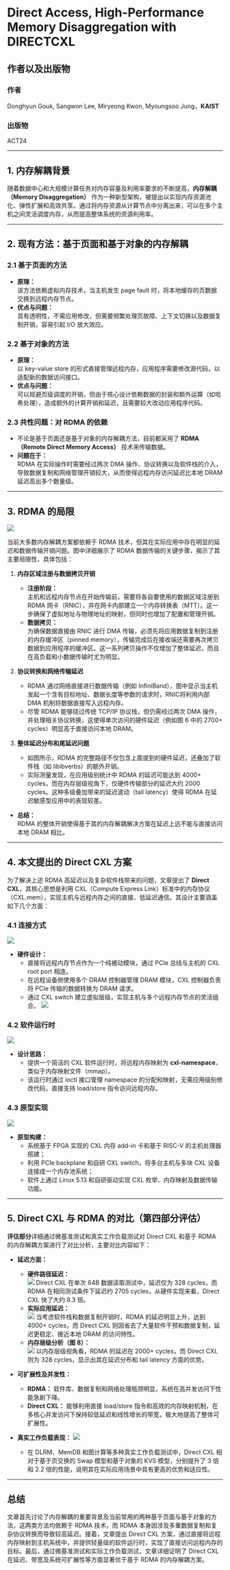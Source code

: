 
# Direct Access, High-Performance Memory Disaggregation with DIRECTCXL

## 作者以及出版物
### 作者
Donghyun Gouk, Sangwon Lee, Miryeong Kwon, Myoungsoo Jung，**KAIST**

### 出版物
ACT24

---

## 1. 内存解耦背景

随着数据中心和大规模计算任务对内存容量及利用率要求的不断提高，**内存解耦（Memory Disaggregation）** 作为一种新型架构，被提出以实现内存资源池化、弹性扩展和高效共享。通过将内存资源从计算节点中分离出来，可以在多个主机之间灵活调度内存，从而提高整体系统的资源利用率。

---

## 2. 现有方法：基于页面和基于对象的内存解耦

### 2.1 基于页面的方法  
- **原理：**  
  该方法依赖虚拟内存技术，当主机发生 page fault 时，将本地缓存的页数据交换到远程内存节点。
- **优点与问题：**  
  具有透明性，不需应用修改，但需要频繁处理页故障、上下文切换以及数据复制开销，容易引起 I/O 放大效应。

### 2.2 基于对象的方法  
- **原理：**  
  以 key-value store 的形式直接管理远程内存，应用程序需要修改源代码，以适配新的数据访问接口。
- **优点与问题：**  
  可以规避页级调度的开销，但由于核心设计依赖数据的封装和额外运算（如哈希处理），造成额外的计算开销和延迟，且需要较大改动应用程序代码。

### 2.3 共性问题：对 RDMA 的依赖  
- 不论是基于页面还是基于对象的内存解耦方法，目前都采用了 **RDMA（Remote Direct Memory Access）** 技术来传输数据。  
- **问题在于：**  
  RDMA 在实际操作时需要经过两次 DMA 操作、协议转换以及软件栈的介入，导致数据复制和网络管理开销较大，从而使得远程内存访问延迟比本地 DRAM 延迟高出多个数量级。

---

## 3. RDMA 的局限
![](https://pic1.imgdb.cn/item/67fcf92988c538a9b5d0dbec.png)

当前大多数内存解耦方案都依赖于 RDMA 技术，但其在实际应用中存在明显的延迟和数据传输开销问题。图中详细展示了 RDMA 数据传输的关键步骤，揭示了其主要局限性，具体包括：

1. **内存区域注册与数据拷贝开销**  
   - **注册阶段：**  
     主机和远程内存节点在开始传输前，需要将各自要使用的数据区域注册到 RDMA 网卡（RNIC），并在网卡内部建立一个内存转换表（MTT）。这一步确保了虚拟地址与物理地址的映射，但同时也增加了配置和管理开销。  
   - **数据拷贝：**  
     为确保数据直接由 RNIC 进行 DMA 传输，必须先将应用数据复制到注册的内存缓冲区（pinned memory），传输完成后在接收端还需要再次拷贝数据到应用程序的缓冲区。这一系列拷贝操作不仅增加了整体延迟，而且在高负载和小数据传输时尤为明显。

2. **协议转换和网络传输延迟**  
   - RDMA 通过网络直接进行数据传输（例如 InfiniBand），图中显示当主机发起一个含有目标地址、数据长度等参数的请求时，RNIC将利用内部 DMA 机制将数据直接写入远程内存。  
   - 尽管 RDMA 能够绕过传统 TCP/IP 协议栈，但仍需经过两次 DMA 操作，并处理相关协议转换，这使得单次访问的硬件延迟（例如图 6 中的 2700+ cycles）明显高于直接访问本地 DRAM。

3. **整体延迟分布和尾延迟问题**  
   - 如图所示，RDMA 的完整路径不仅包含上面提到的硬件延迟，还叠加了软件栈（如 libibverbs）的额外开销。  
   - 实际测量发现，在应用级别统计中 RDMA 的延迟可能达到 4000+ cycles，而在内存层级视角下，仅硬件传输部分的延迟大约 2000 cycles。这种多级叠加带来的延迟波动（tail latency）使得 RDMA 在延迟敏感型应用中的表现较差。

- **总结：**  
  RDMA 的整体开销使得基于其的内存解耦解决方案在延迟上远不能与直接访问本地 DRAM 相比。

---

## 4. 本文提出的 Direct CXL 方案

为了解决上述 RDMA 高延迟以及复杂软件栈带来的问题，文章提出了 **Direct CXL**，其核心思想是利用 CXL（Compute Express Link）标准中的内存协议（CXL.mem），实现主机与远程内存之间的直接、低延迟通信。其设计主要涵盖如下几个方面：

### 4.1 连接方式  
![](https://pic1.imgdb.cn/item/67fcfa9788c538a9b5d0dce4.png)
- **硬件设计：**  
  - 直接将远程内存节点作为一个纯被动模块，通过 PCIe 总线与主机的 CXL root port 相连。  
  - 在远程设备侧使用多个 DRAM 控制器管理 DRAM 模块，CXL 控制器负责将 PCIe 传输的数据转换为 DRAM 请求。  
  - 通过 CXL switch 建立虚拟层级，实现主机与多个远程内存节点的灵活组合。
  ![](https://pic1.imgdb.cn/item/67fcfaad88c538a9b5d0dcf1.png)
  
### 4.2 软件运行时  
![](https://pic1.imgdb.cn/item/67fcfac788c538a9b5d0dd0b.png)
- **设计思路：**  
  - 提供一个简洁的 CXL 软件运行时，将远程内存映射为 **cxl-namespace**，类似于内存映射文件（mmap）。  
  - 该运行时通过 ioctl 接口管理 namespace 的分配和映射，无需应用级别修改代码，直接支持 load/store 指令访问远程内存。
  
### 4.3 原型实现  
![](https://pic1.imgdb.cn/item/67fcfaf388c538a9b5d0dd23.png)
- **原型构建：**  
  - 系统基于 FPGA 实现的 CXL 内存 add-in 卡和基于 RISC-V 的主机处理器搭建；  
  - 利用 PCIe backplane 和自研 CXL switch，将多台主机与多块 CXL 设备连接成一个内存池系统；  
  - 软件上通过 Linux 5.13 和自研驱动实现 CXL 枚举、内存映射及数据传输功能。

---

## 5. Direct CXL 与 RDMA 的对比（第四部分评估）

**评估部分**详细通过微基准测试和真实工作负载测试对 Direct CXL 和基于 RDMA 的内存解耦方案进行了对比分析，主要对比内容如下：

- **延迟方面：**
  - **硬件路径延迟：**  
  ![](https://pic1.imgdb.cn/item/67fcfb2b88c538a9b5d0dd48.png)
    Direct CXL 在单次 64B 数据读取测试中，延迟仅为 328 cycles，而 RDMA 在相同测试条件下延迟约 2705 cycles，从硬件实现来看，Direct CXL 快了大约 8.3 倍。
  - **实际应用延迟：**  
  ![](https://pic1.imgdb.cn/item/67fcfb5f88c538a9b5d0dd5d.png)
    当考虑软件栈和数据复制开销时，RDMA 的延迟明显上升，达到 4000+ cycles，而 Direct CXL 则因省去了大量软件干预和数据复制，延迟更稳定、接近本地 DRAM 的访问特性。
  - **内存层级分析（图 8）：**  
  ![](https://pic1.imgdb.cn/item/67fcfb9288c538a9b5d0dd72.png)
    以内存层级视角看，RDMA 的延迟在 2000+ cycles，而 Direct CXL 则为 328 cycles，显示出其在延迟分布和 tail latency 方面的优势。

- **可扩展性及并发性：**
  - **RDMA：** 软件库、数据复制和网络处理瓶颈明显，系统在高并发访问下性能急剧下降。
  - **Direct CXL：** 能够利用直接 load/store 指令和高效的内存映射机制，在多核心并发访问下保持较低延迟和线性增长的带宽，极大地提高了整体可扩展性。

- **真实工作负载表现：**
![](https://pic1.imgdb.cn/item/67fcfbd488c538a9b5d0dd9c.png)
  - 在 DLRM、MemDB 和图计算等多种真实工作负载测试中，Direct CXL 相对于基于页交换的 Swap 模型和基于对象的 KVS 模型，分别提升了 3 倍和 2.2 倍的性能，说明其在实际应用场景中具有更高的优势和适应性。

---

## 总结

文章首先讨论了内存解耦的重要背景及当前常用的两种基于页面与基于对象的方法，这两类方法均依赖于 RDMA 技术，而 RDMA 本身因涉及多重数据复制和复杂协议转换而导致较高延迟。接着，文章提出 Direct CXL 方案，通过直接将远程内存映射到主机系统中，并提供轻量级的软件运行时，实现了直接访问远程内存的目标。最后，通过微基准测试和实际工作负载测试，文章详细证明了 Direct CXL 在延迟、带宽及系统可扩展性等方面显著优于基于 RDMA 的内存解耦方案。